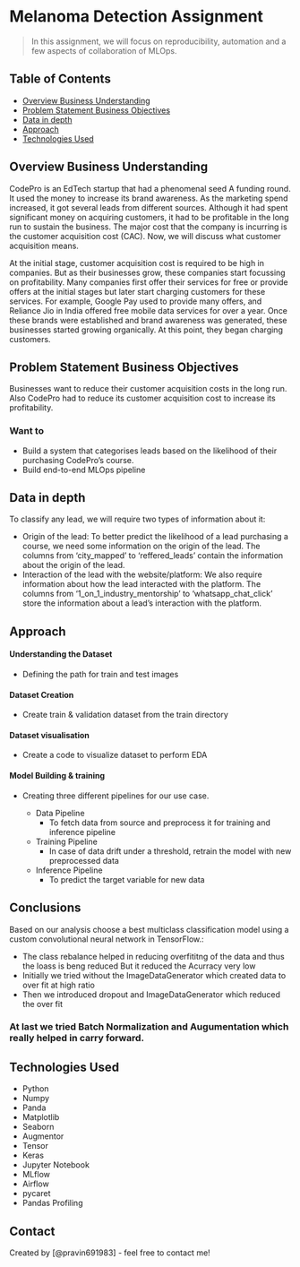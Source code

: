 # Melanoma Detection Assignment

> In this assignment, we will focus on reproducibility, automation and a few aspects of collaboration of MLOps.

## Table of Contents

- [Overview Business Understanding](#overview-business-understanding)
- [Problem Statement Business Objectives](#problem-statement-business-objectives)
- [Data in depth](#data-in-depth)
- [Approach](#approach)
- [Technologies Used](#technologies-used)

<!-- You can include any other section that is pertinent to your problem -->

## Overview Business Understanding

CodePro is an EdTech startup that had a phenomenal seed A funding round.
It used the money to increase its brand awareness. As the marketing spend increased, it got several leads from different sources. Although it had spent significant money on acquiring customers, it had to be profitable in the long run to sustain the business.
The major cost that the company is incurring is the customer acquisition cost (CAC). Now, we will discuss what customer acquisition means.

At the initial stage, customer acquisition cost is required to be high in companies. But as their businesses grow, these companies start focussing on profitability. Many companies first offer their services for free or provide offers at the initial stages but later start charging customers for these services. For example, Google Pay used to provide many offers, and Reliance Jio in India offered free mobile data services for over a year. Once these brands were established and brand awareness was generated, these businesses started growing organically. At this point, they began charging customers.

## Problem Statement Business Objectives

Businesses want to reduce their customer acquisition costs in the long run. Also CodePro had to reduce its customer acquisition cost to increase its profitability.

### Want to

- Build a system that categorises leads based on the likelihood of their purchasing CodePro’s course.
- Build end-to-end MLOps pipeline

## Data in depth

To classify any lead, we will require two types of information about it:

- Origin of the lead: To better predict the likelihood of a lead purchasing a course, we need some information on the origin of the lead. The columns from ‘city_mapped’ to ‘reffered_leads’ contain the information about the origin of the lead.
- Interaction of the lead with the website/platform: We also require information about how the lead interacted with the platform. The columns from ‘1_on_1_industry_mentorship’ to ‘whatsapp_chat_click’ store the information about a lead’s interaction with the platform.

## Approach

#### Understanding the Dataset

- Defining the path for train and test images

#### Dataset Creation

- Create train & validation dataset from the train directory

#### Dataset visualisation

- Create a code to visualize dataset to perform EDA

#### Model Building & training

- Creating three different pipelines for our use case.

  - Data Pipeline
    - To fetch data from source and preprocess it for training and inference pipeline
  - Training Pipeline
    - In case of data drift under a threshold, retrain the model with new preprocessed data
  - Inference Pipeline
    - To predict the target variable for new data

<!-- You don't have to answer all the questions - just the ones relevant to your project. -->

## Conclusions

Based on our analysis choose a best multiclass classification model using a custom convolutional neural network in TensorFlow.:

- The class rebalance helped in reducing overfititng of the data and thus the loass is beng reduced But it reduced the Acurracy very low
- Initially we tried without the ImageDataGenerator which created data to over fit at high ratio
- Then we introduced dropout and ImageDataGenerator which reduced the over fit

### At last we tried Batch Normalization and Augumentation which really helped in carry forward.

<!-- You don't have to answer all the questions - just the ones relevant to your project. -->

## Technologies Used

- Python
- Numpy
- Panda
- Matplotlib
- Seaborn
- Augmentor
- Tensor
- Keras
- Jupyter Notebook
- MLflow
- Airflow
- pycaret
- Pandas Profiling

<!-- As the libraries versions keep on changing, it is recommended to mention the version of library used in this project -->

## Contact

Created by [@pravin691983] - feel free to contact me!

<!-- Optional -->
<!-- ## License -->
<!-- This project is open source and available under the [... License](). -->

<!-- You don't have to include all sections - just the one's relevant to your project -->
